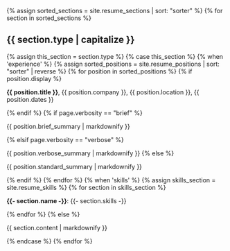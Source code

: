 {% assign sorted_sections = site.resume_sections | sort: "sorter" %}
{% for section in sorted_sections %}
<h2>{{ section.type | capitalize }}</h2>
  {% assign this_section = section.type %}
    {% case this_section %}
    {% when 'experience' %}
      {% assign sorted_positions = site.resume_positions | sort: "sorter" | reverse %}
      {% for position in sorted_positions %}
        {% if position.display %}
<p><strong>{{ position.title }}</strong>, {{ position.company }}, {{ position.location }}, {{ position.dates }}<p>
        {% endif %}
        {% if page.verbosity == "brief" %}
<p>{{ position.brief_summary | markdownify }}</p>
        {% elsif page.verbosity == "verbose" %}
<p>{{ position.verbose_summary | markdownify }}
        {% else %}
<p>{{ position.standard_summary | markdownify }}</p>
        {% endif %}
      {% endfor %}
    {% when 'skills' %}
      {% assign skills_section = site.resume_skills %}
      {% for section in skills_section %}
<p><strong>{{- section.name -}}</strong>: {{- section.skills -}}</p>
      {% endfor %}
      {% else %}
<p>{{ section.content | markdownify }}</p>
    {% endcase %}
{% endfor %}
